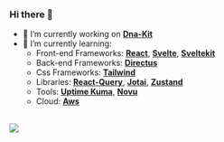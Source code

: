### Hi there 👋

- 🔭 I’m currently working on **[Dna-Kit](https://github.com/cesarsalesgomes/dna-kit)**
- 🌱 I’m currently learning:
    - Front-end Frameworks: **[React](https://beta.reactjs.org/)**, **[Svelte](https://svelte.dev/)**, **[Sveltekit](https://kit.svelte.dev/)**
    - Back-end Frameworks: **[Directus](https://directus.io/)**
    - Css Frameworks: **[Tailwind](https://tailwindcss.com/)**
    - Libraries: **[React-Query](https://react-query.tanstack.com/)**, **[Jotai](https://jotai.org/)**, **[Zustand](https://github.com/pmndrs/zustand)**
    - Tools: **[Uptime Kuma](https://github.com/louislam/uptime-kuma)**, **[Novu](https://novu.co/)**
    - Cloud: **[Aws](https://aws.amazon.com)**

<br />

<div align = "left">
    <a href= "https://www.linkedin.com/in/cesar-augusto-sales-gomes-769a5b11b/" target= "_blank" >
        <img src = "https://img.shields.io/badge/linkedin-%230077B5.svg?style=for-the-badge&logo=linkedin&logoColor=white">
    </a>
</div>

<!--
**cesarsalesgomes/cesarsalesgomes** is a ✨ _special_ ✨ repository because its `README.md` (this file) appears on your GitHub profile.

Here are some ideas to get you started:

- 🔭 I’m currently working on ...
- 🌱 I’m currently learning ...
- 👯 I’m looking to collaborate on ...
- 🤔 I’m looking for help with ...
- 💬 Ask me about ...
- 📫 How to reach me: ...
- 😄 Pronouns: ...
- ⚡ Fun fact: ...
-->
